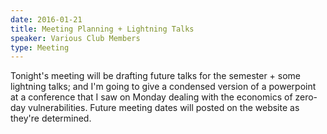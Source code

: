 ```yaml
---
date: 2016-01-21
title: Meeting Planning + Lightning Talks
speaker: Various Club Members
type: Meeting
---
```

Tonight's meeting will be drafting future talks for the semester + some
lightning talks; and I'm going to give a condensed version of a powerpoint at a
conference that I saw on Monday dealing with the economics of zero-day
vulnerabilities. Future meeting dates will posted on the website as they're
determined.

